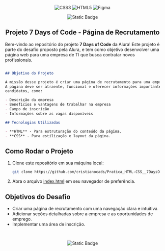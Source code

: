 
<div align="center">

![CSS3](https://img.shields.io/badge/css3-%231572B6.svg?style=for-the-badge&logo=css3&logoColor=white)
![HTML5](https://img.shields.io/badge/html5-%23E34F26.svg?style=for-the-badge&logo=html5&logoColor=white)
![Figma](https://img.shields.io/badge/Figma-Design-black?style=for-the-badge&logo=figma&logoColor=white)

<div align="center">

![Static Badge](https://img.shields.io/badge/LICENSE%20-%20CC0%20v1.0%20-%20%2353A2FC?style=flat)

</div>

## Projeto 7 Days of Code - Página de Recrutamento

</div>

Bem-vindo ao repositório do projeto **7 Days of Code** da Alura! Este projeto é parte
do desafio proposto pela Alura, e tem como objetivo desenvolver uma página web para
uma empresa de TI que busca contratar novos profissionais.

```markdown

## Objetivo do Projeto

A missão desse projeto é criar uma página de recrutamento para uma empresa de TI.
A página deve ser atraente, funcional e oferecer informações importantes para os
candidatos, como:

- Descrição da empresa
- Benefícios e vantagens de trabalhar na empresa
- Campo de inscrição
- Informações sobre as vagas disponíveis

## Tecnologias Utilizadas

- **HTML** - Para estruturação do conteúdo da página.
- **CSS** - Para estilização e layout da página.

```

## Como Rodar o Projeto

1. Clone este repositório em sua máquina local:

    ```bash
    git clone https://github.com/cristianocads/Pratica_HTML-CSS__7DaysOfCodeAlura.git
    ```

2. Abra o arquivo [index.html](index.html) em seu navegador de preferência.

## Objetivos do Desafio

- Criar uma página de recrutamento com uma navegação clara e intuitiva.
- Adicionar seções detalhadas sobre a empresa e as oportunidades de emprego.
- Implementar uma área de inscrição.

</br>

<div align="center">

![Static Badge](https://img.shields.io/badge/Colabore%20com%20seu%20conhecimento%20%F0%9F%A4%98-%233583F0)
